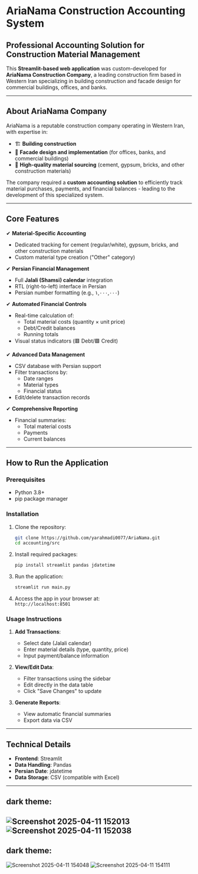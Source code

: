
# **AriaNama Construction Accounting System**  

## **Professional Accounting Solution for Construction Material Management**  

This **Streamlit-based web application** was custom-developed for **AriaNama Construction Company**, a leading construction firm based in Western Iran specializing in building construction and facade design for commercial buildings, offices, and banks.  

---

## **About AriaNama Company**  
AriaNama is a reputable construction company operating in Western Iran, with expertise in:  
- 🏗️ **Building construction**  
- 🏢 **Facade design and implementation** (for offices, banks, and commercial buildings)  
- 🧱 **High-quality material sourcing** (cement, gypsum, bricks, and other construction materials)  

The company required a **custom accounting solution** to efficiently track material purchases, payments, and financial balances - leading to the development of this specialized system.  

---

## **Core Features**  

✔ **Material-Specific Accounting**  
- Dedicated tracking for cement (regular/white), gypsum, bricks, and other construction materials  
- Custom material type creation ("Other" category)  

✔ **Persian Financial Management**  
- Full **Jalali (Shamsi) calendar** integration  
- RTL (right-to-left) interface in Persian  
- Persian number formatting (e.g., ۱,۰۰۰,۰۰۰)  

✔ **Automated Financial Controls**  
- Real-time calculation of:  
  - Total material costs (quantity × unit price)  
  - Debt/Credit balances  
  - Running totals  
- Visual status indicators (🟥 Debt/🟩 Credit)  

✔ **Advanced Data Management**  
- CSV database with Persian support  
- Filter transactions by:  
  - Date ranges  
  - Material types  
  - Financial status  
- Edit/delete transaction records  

✔ **Comprehensive Reporting**  
- Financial summaries:  
  - Total material costs  
  - Payments  
  - Current balances  

---

## **How to Run the Application**  

### **Prerequisites**  
- Python 3.8+  
- pip package manager  

### **Installation**  
1. Clone the repository:  
   ```bash
   git clone https://github.com/yarahmadi0077/AriaNama.git
   cd accounting/src
   ```

2. Install required packages:  
   ```bash
   pip install streamlit pandas jdatetime
   ```

3. Run the application:  
   ```bash
   streamlit run main.py
   ```

4. Access the app in your browser at:  
   `http://localhost:8501`

### **Usage Instructions**  
1. **Add Transactions**:  
   - Select date (Jalali calendar)  
   - Enter material details (type, quantity, price)  
   - Input payment/balance information  

2. **View/Edit Data**:  
   - Filter transactions using the sidebar  
   - Edit directly in the data table  
   - Click "Save Changes" to update  

3. **Generate Reports**:  
   - View automatic financial summaries  
   - Export data via CSV  

---

## **Technical Details**  
- **Frontend**: Streamlit  
- **Data Handling**: Pandas  
- **Persian Date**: jdatetime  
- **Data Storage**: CSV (compatible with Excel)  

---
## **dark theme:**
![Screenshot 2025-04-11 152013](https://github.com/user-attachments/assets/b6757a93-d0bf-4170-b022-7a1dc32a372c)
![Screenshot 2025-04-11 152038](https://github.com/user-attachments/assets/a4a8c385-4b06-4134-89c6-037320c2f6c1)
---
## **dark theme:**
![Screenshot 2025-04-11 154048](https://github.com/user-attachments/assets/cdbf8893-b0ba-4d0d-9c27-86170cc036c7)
![Screenshot 2025-04-11 154111](https://github.com/user-attachments/assets/5779e417-0801-4c2d-a678-20204bb3462a)

